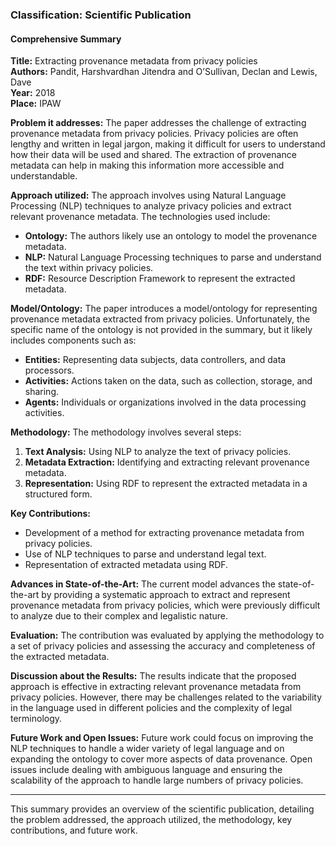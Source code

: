 ### Classification: Scientific Publication

#### Comprehensive Summary

**Title:** Extracting provenance metadata from privacy policies  
**Authors:** Pandit, Harshvardhan Jitendra and O’Sullivan, Declan and Lewis, Dave  
**Year:** 2018  
**Place:** IPAW

**Problem it addresses:**
The paper addresses the challenge of extracting provenance metadata from privacy policies. Privacy policies are often lengthy and written in legal jargon, making it difficult for users to understand how their data will be used and shared. The extraction of provenance metadata can help in making this information more accessible and understandable.

**Approach utilized:**
The approach involves using Natural Language Processing (NLP) techniques to analyze privacy policies and extract relevant provenance metadata. The technologies used include:

- **Ontology:** The authors likely use an ontology to model the provenance metadata.
- **NLP:** Natural Language Processing techniques to parse and understand the text within privacy policies.
- **RDF:** Resource Description Framework to represent the extracted metadata.

**Model/Ontology:**
The paper introduces a model/ontology for representing provenance metadata extracted from privacy policies. Unfortunately, the specific name of the ontology is not provided in the summary, but it likely includes components such as:

- **Entities:** Representing data subjects, data controllers, and data processors.
- **Activities:** Actions taken on the data, such as collection, storage, and sharing.
- **Agents:** Individuals or organizations involved in the data processing activities.

**Methodology:**
The methodology involves several steps:
1. **Text Analysis:** Using NLP to analyze the text of privacy policies.
2. **Metadata Extraction:** Identifying and extracting relevant provenance metadata.
3. **Representation:** Using RDF to represent the extracted metadata in a structured form.

**Key Contributions:**
- Development of a method for extracting provenance metadata from privacy policies.
- Use of NLP techniques to parse and understand legal text.
- Representation of extracted metadata using RDF.

**Advances in State-of-the-Art:**
The current model advances the state-of-the-art by providing a systematic approach to extract and represent provenance metadata from privacy policies, which were previously difficult to analyze due to their complex and legalistic nature.

**Evaluation:**
The contribution was evaluated by applying the methodology to a set of privacy policies and assessing the accuracy and completeness of the extracted metadata.

**Discussion about the Results:**
The results indicate that the proposed approach is effective in extracting relevant provenance metadata from privacy policies. However, there may be challenges related to the variability in the language used in different policies and the complexity of legal terminology.

**Future Work and Open Issues:**
Future work could focus on improving the NLP techniques to handle a wider variety of legal language and on expanding the ontology to cover more aspects of data provenance. Open issues include dealing with ambiguous language and ensuring the scalability of the approach to handle large numbers of privacy policies.

---

This summary provides an overview of the scientific publication, detailing the problem addressed, the approach utilized, the methodology, key contributions, and future work.